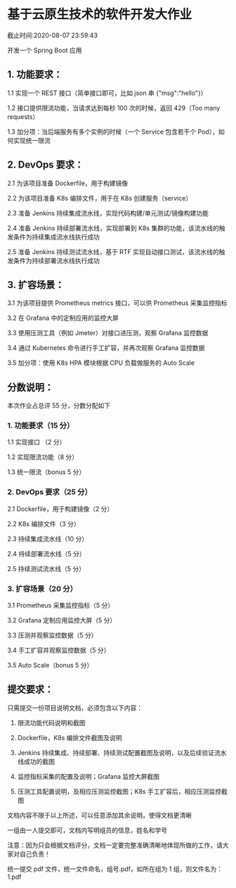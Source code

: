 # 基于云原生技术的软件开发大作业

截止时间:2020-08-07 23:59:43


开发一个 Spring Boot 应用



## 1. 功能要求：

1.1 实现一个 REST 接口（简单接口即可，比如 json 串 {"msg":"hello"}）

1.2 接口提供限流功能，当请求达到每秒 100 次的时候，返回 429（Too many requests）

1.3 加分项：当后端服务有多个实例的时候（一个 Service 包含若干个 Pod），如何实现统一限流



## 2. DevOps 要求：

2.1 为该项目准备 Dockerfile，用于构建镜像

2.2 为该项目准备 K8s 编排文件，用于在 K8s 创建服务（service）

2.3 准备 Jenkins 持续集成流水线，实现代码构建/单元测试/镜像构建功能

2.4 准备 Jenkins 持续部署流水线，实现部署到 K8s 集群的功能，该流水线的触发条件为持续集成流水线执行成功

2.5 准备 Jenkins 持续测试流水线，基于 RTF 实现自动接口测试，该流水线的触发条件为持续部署流水线执行成功



## 3. 扩容场景：

3.1 为该项目提供 Prometheus metrics 接口，可以供 Prometheus 采集监控指标

3.2 在 Grafana 中的定制应用的监控大屏

3.3 使用压测工具（例如 Jmeter）对接口进压测，观察 Grafana 监控数据

3.4 通过 Kubernetes 命令进行手工扩容，并再次观察 Grafana 监控数据

3.5 加分项：使用 K8s HPA 模块根据 CPU 负载做服务的 Auto Scale



## 分数说明：

本次作业占总评 55 分，分数分配如下

### 1. 功能要求（15 分）

1.1 实现接口 （2 分）

1.2 实现限流功能（8 分）

1.3 统一限流（bonus 5 分）



### 2. DevOps 要求（25 分）

2.1 Dockerfile，用于构建镜像（2 分）

2.2 K8s 编排文件（3 分）

2.3 持续集成流水线（10 分）

2.4 持续部署流水线（5 分）

2.5 持续测试流水线（5 分）



### 3. 扩容场景（20 分）

3.1 Prometheus 采集监控指标（5 分）

3.2 Grafana 定制应用监控大屏（5 分）

3.3 压测并观察监控数据（5 分）

3.4 手工扩容并观察监控数据（5 分）

3.5 Auto Scale（bonus 5 分）



## 提交要求：

只需提交一份项目说明文档，必须包含以下内容：

1. 限流功能代码说明和截图

2. Dockerfile，K8s 编排文件截图及说明

3. Jenkins 持续集成、持续部署、持续测试配置截图及说明，以及后续验证流水线成功的截图

4. 监控指标采集的配置及说明；Grafana 监控大屏截图

5. 压测工具配置说明，及相应压测监控截图；K8s 手工扩容后，相应压测监控截图



文档内容不限于以上所述，可以任意添加其余说明，使得文档更清晰



一组由一人提交即可，文档内写明组员的信息，姓名和学号



注意：因为只会根据文档评分，文档一定要完整准确清晰地体现所做的工作，请大家对自己负责！



统一提交 pdf 文件，统一文件命名，组号.pdf，如所在组为 1 组，则文件名为：1.pdf
